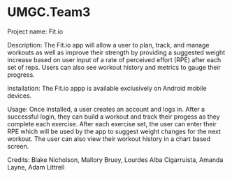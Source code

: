 # UMGC.Team3

Project name: Fit.io

Description: The Fit.io app will allow a user to plan, track, and manage workouts as well as improve their strength by providing a suggested weight increase based on user input of a rate of perceived effort (RPE) after each set of reps. Users can also see workout history and metrics to gauge their progress. 

Installation: The Fit.io appp is available exclusively on Android mobile devices.

Usage: Once installed, a user creates an account and logs in. After a successful login, they can build a workout and track their progess as they complete each exercise. After each exercise set, the user can enter their RPE which will be used by the app to suggest weight changes for the next workout. The user can also view their workout history in a chart based screen.  

Credits: Blake Nicholson, Mallory Bruey, Lourdes Alba Cigarruista, Amanda Layne, Adam Littrell
